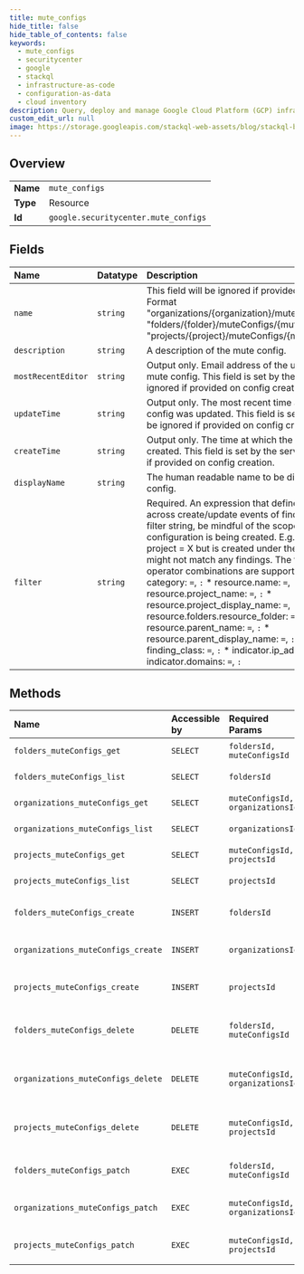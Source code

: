 ```yaml
---
title: mute_configs
hide_title: false
hide_table_of_contents: false
keywords:
  - mute_configs
  - securitycenter
  - google    
  - stackql
  - infrastructure-as-code
  - configuration-as-data
  - cloud inventory
description: Query, deploy and manage Google Cloud Platform (GCP) infrastructure and resources using SQL
custom_edit_url: null
image: https://storage.googleapis.com/stackql-web-assets/blog/stackql-blog-post-featured-image.png
---
```

  
    

## Overview
<table><tbody>
<tr><td><b>Name</b></td><td><code>mute_configs</code></td></tr>
<tr><td><b>Type</b></td><td>Resource</td></tr>
<tr><td><b>Id</b></td><td><code>google.securitycenter.mute_configs</code></td></tr>
</tbody></table>

## Fields
| Name | Datatype | Description |
|:-----|:---------|:------------|
| `name` | `string` | This field will be ignored if provided on config creation. Format "organizations/{organization}/muteConfigs/{mute_config}" "folders/{folder}/muteConfigs/{mute_config}" "projects/{project}/muteConfigs/{mute_config}" |
| `description` | `string` | A description of the mute config. |
| `mostRecentEditor` | `string` | Output only. Email address of the user who last edited the mute config. This field is set by the server and will be ignored if provided on config creation or update. |
| `updateTime` | `string` | Output only. The most recent time at which the mute config was updated. This field is set by the server and will be ignored if provided on config creation or update. |
| `createTime` | `string` | Output only. The time at which the mute config was created. This field is set by the server and will be ignored if provided on config creation. |
| `displayName` | `string` | The human readable name to be displayed for the mute config. |
| `filter` | `string` | Required. An expression that defines the filter to apply across create/update events of findings. While creating a filter string, be mindful of the scope in which the mute configuration is being created. E.g., If a filter contains project = X but is created under the project = Y scope, it might not match any findings. The following field and operator combinations are supported: * severity: `=`, `:` * category: `=`, `:` * resource.name: `=`, `:` * resource.project_name: `=`, `:` * resource.project_display_name: `=`, `:` * resource.folders.resource_folder: `=`, `:` * resource.parent_name: `=`, `:` * resource.parent_display_name: `=`, `:` * resource.type: `=`, `:` * finding_class: `=`, `:` * indicator.ip_addresses: `=`, `:` * indicator.domains: `=`, `:` |
## Methods
| Name | Accessible by | Required Params | Description |
|:-----|:--------------|:----------------|:------------|
| `folders_muteConfigs_get` | `SELECT` | `foldersId, muteConfigsId` | Gets a mute config. |
| `folders_muteConfigs_list` | `SELECT` | `foldersId` | Lists mute configs. |
| `organizations_muteConfigs_get` | `SELECT` | `muteConfigsId, organizationsId` | Gets a mute config. |
| `organizations_muteConfigs_list` | `SELECT` | `organizationsId` | Lists mute configs. |
| `projects_muteConfigs_get` | `SELECT` | `muteConfigsId, projectsId` | Gets a mute config. |
| `projects_muteConfigs_list` | `SELECT` | `projectsId` | Lists mute configs. |
| `folders_muteConfigs_create` | `INSERT` | `foldersId` | Creates a mute config. |
| `organizations_muteConfigs_create` | `INSERT` | `organizationsId` | Creates a mute config. |
| `projects_muteConfigs_create` | `INSERT` | `projectsId` | Creates a mute config. |
| `folders_muteConfigs_delete` | `DELETE` | `foldersId, muteConfigsId` | Deletes an existing mute config. |
| `organizations_muteConfigs_delete` | `DELETE` | `muteConfigsId, organizationsId` | Deletes an existing mute config. |
| `projects_muteConfigs_delete` | `DELETE` | `muteConfigsId, projectsId` | Deletes an existing mute config. |
| `folders_muteConfigs_patch` | `EXEC` | `foldersId, muteConfigsId` | Updates a mute config. |
| `organizations_muteConfigs_patch` | `EXEC` | `muteConfigsId, organizationsId` | Updates a mute config. |
| `projects_muteConfigs_patch` | `EXEC` | `muteConfigsId, projectsId` | Updates a mute config. |
